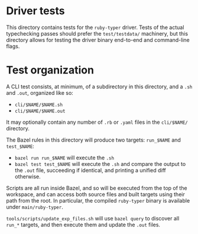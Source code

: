 # Driver tests

This directory contains tests for the `ruby-typer` driver. Tests of
the actual typechecking passes should prefer the `test/testdata/`
machinery, but this directory allows for testing the driver binary
end-to-end and command-line flags.

# Test organization

A CLI test consists, at minimum, of a subdirectory in this directory,
and a `.sh` and `.out`, organized like so:

- `cli/$NAME/$NAME.sh`
- `cli/$NAME/$NAME.out`

It may optionally contain any number of `.rb` or `.yaml` files in the
`cli/$NAME/` directory.

The Bazel rules in this directory will produce two targets:
`run_$NAME` and `test_$NAME`:

- `bazel run run_$NAME` will execute the `.sh`
- `bazel test test_$NAME` will execute the `.sh` and compare the
  output to the `.out` file, succeeding if identical, and printing a
  unified diff otherwise.

Scripts are all run inside Bazel, and so will be executed from the top
of the workspace, and can access both source files and built targets
using their path from the root. In particular, the compiled
`ruby-typer` binary is available under `main/ruby-typer`.

`tools/scripts/update_exp_files.sh` will use `bazel query` to discover
all `run_*` targets, and then execute them and update the `.out`
files.
